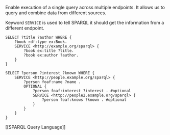 Enable execution of a single query across multiple endpoints. It allows us to query and combine data from different sources.

Keyword `SERVICE` is used to tell SPARQL it should get the information from a different endpoint.

```sparql
SELECT ?title ?author WHERE {
	?book rdf:type ex:Book.
	SERVICE <http://example.org/sparql> {
		?book ex:title ?title.
		?book ex:author ?author. 
	}
}

SELECT ?person ?interest ?known WHERE {
	SERVICE <http://people.example.org/sparql> {
		?person foaf:name ?name .
		OPTIONAL {
			?person foaf:interest ?interest . #optional
			SERVICE <http://people2.example.org/sparql> {
				?person foaf:knows ?known . #optional
			}
		}
	}
}
```

[[SPARQL Query Language]]